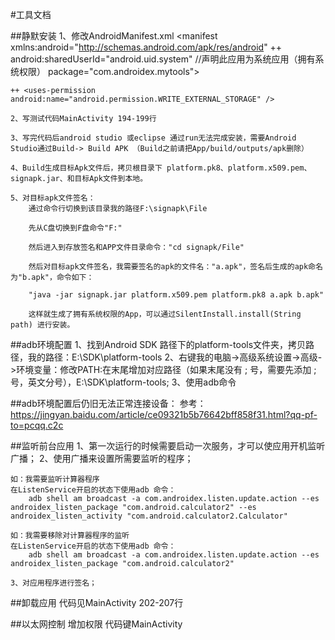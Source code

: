 #工具文档

##静默安装
    1、修改AndroidManifest.xml
    <manifest xmlns:android="http://schemas.android.com/apk/res/android"
    ++  android:sharedUserId="android.uid.system" //声明此应用为系统应用（拥有系统权限）
        package="com.androidex.mytools">

    ++ <uses-permission android:name="android.permission.WRITE_EXTERNAL_STORAGE" />

    2、写测试代码MainActivity 194-199行

    3、写完代码后android studio 或eclipse 通过run无法完成安装，需要Android Studio通过Build-> Build APK （Build之前请把App/build/outputs/apk删除）

    4、Build生成目标Apk文件后，拷贝根目录下 platform.pk8、platform.x509.pem、signapk.jar、和目标Apk文件到本地。

    5、对目标apk文件签名：
        通过命令行切换到该目录我的路径F:\signapk\File

        先从C盘切换到F盘命令"F:"

        然后进入到存放签名和APP文件目录命令："cd signapk/File"

        然后对目标apk文件签名，我需要签名的apk的文件名："a.apk"，签名后生成的apk命名为"b.apk"，命令如下：

        "java -jar signapk.jar platform.x509.pem platform.pk8 a.apk b.apk"

        这样就生成了拥有系统权限的App，可以通过SilentInstall.install(String path) 进行安装。


##adb环境配置
    1、找到Android SDK 路径下的platform-tools文件夹，拷贝路径，我的路径：E:\SDK\platform-tools
    2、右键我的电脑->高级系统设置->高级->环境变量：修改PATH:在末尾增加对应路径（如果末尾没有 ; 号，需要先添加 ; 号，英文分号），E:\SDK\platform-tools;
    3、使用adb命令

##adb环境配置后仍旧无法正常连接设备：
    参考：https://jingyan.baidu.com/article/ce09321b5b76642bff858f31.html?qq-pf-to=pcqq.c2c

##监听前台应用
    1、第一次运行的时候需要启动一次服务，才可以使应用开机监听广播；
    2、使用广播来设置所需要监听的程序；

    如：我需要监听计算器程序
    在ListenService开启的状态下使用adb 命令：
        adb shell am broadcast -a com.androidex.listen.update.action --es androidex_listen_package "com.android.calculator2" --es androidex_listen_activity "com.android.calculator2.Calculator"

    如：我需要移除对计算器程序的监听
    在ListenService开启的状态下使用adb 命令：
        adb shell am broadcast -a com.androidex.listen.update.action --es androidex_listen_package "com.android.calculator2"

    3、对应用程序进行签名；

##卸载应用
    代码见MainActivity 202-207行


##以太网控制
     增加<uses-permission android:name="android.permission.WRITE_SETTINGS"></uses-permission>权限
     代码键MainActivity